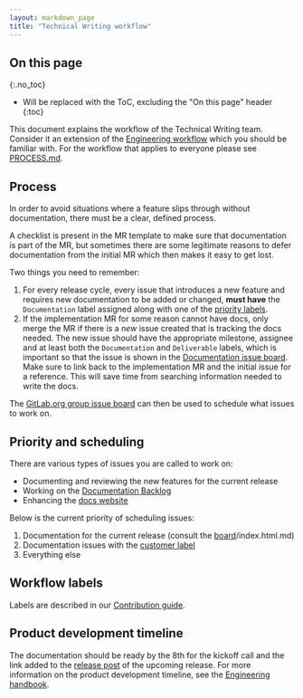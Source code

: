 ```yaml
---
layout: markdown_page
title: "Technical Writing workflow"
---
```


## On this page
{:.no_toc}

* Will be replaced with the ToC, excluding the "On this page" header
{:toc}

This document explains the workflow of the Technical Writing team. Consider it
an extension of the [Engineering workflow](https://github.com/daijapan/test/tree/master/engineering/workflow/index.html.md/index.html.md)
which you should be familiar with.
For the workflow that applies to everyone please see
[PROCESS.md](https://gitlab.com/gitlab-org/gitlab-ce/blob/master/PROCESS.md/index.html.md).

## Process

In order to avoid situations where a feature slips through without documentation,
there must be a clear, defined process.

A checklist is present in the MR template to make sure that documentation is
part of the MR, but sometimes there are some legitimate reasons to defer
documentation from the initial MR which then makes it easy to get lost.

Two things you need to remember:

1. For every release cycle, every issue that introduces a new feature and requires
   new documentation to be added or changed, **must have** the `Documentation` label
   assigned along with one of the
   [priority labels](https://gitlab.com/gitlab-org/gitlab-ce/blob/master/CONTRIBUTING.md#workflow-labels/index.html.md).
1. If the implementation MR for some reason cannot have docs, only merge the MR if
   there is a _new_ issue created that is tracking the docs needed. The new issue
   should have the appropriate milestone, assignee and at least both the
   `Documentation` and `Deliverable` labels, which is important so that the issue
   is shown in the [Documentation issue board][board]. Make sure to link back to the
   implementation MR and the initial issue for a reference. This will save time
   from searching information needed to write the docs.

The [GitLab.org group issue board][board] can then be used to schedule what
issues to work on.

## Priority and scheduling

There are various types of issues you are called to work on:

- Documenting and reviewing the new features for the current release
- Working on the [Documentation Backlog](https://gitlab.com/groups/gitlab-org/-/issues?scope=all&utf8=%E2%9C%93&state=opened&label_name[]=Documentation/index.html.md)
- Enhancing the [docs website](https://gitlab.com/gitlab-com/gitlab-docs/issues/index.html.md)

Below is the current priority of scheduling issues:

1. Documentation for the current release (consult the [board]/index.html.md)
1. Documentation issues with the [customer label](https://gitlab.com/groups/gitlab-org/-/issues?scope=all&utf8=%E2%9C%93&state=opened&label_name[]=Documentation&label_name[]=customer/index.html.md)
1. Everything else

## Workflow labels

Labels are described in our [Contribution guide][contrib-labels-guide].

[contrib-labels-guide]: https://gitlab.com/gitlab-org/gitlab-ce/blob/master/CONTRIBUTING.md#workflow-labels

## Product development timeline

The documentation should be ready by the 8th for the kickoff call and the link
added to the [release post](https://github.com/daijapan/test/tree/master/marketing/blog/release-posts/index.html.md/index.html.md) of the
upcoming release. For more information on the product development timeline, see the
[Engineering handbook](https://github.com/daijapan/test/tree/master/engineering/workflow/#product-development-timeline/index.html.md).

[board]: https://gitlab.com/groups/gitlab-org/-/boards/375110?milestone_title=%23started&=&label_name[]=Documentation
